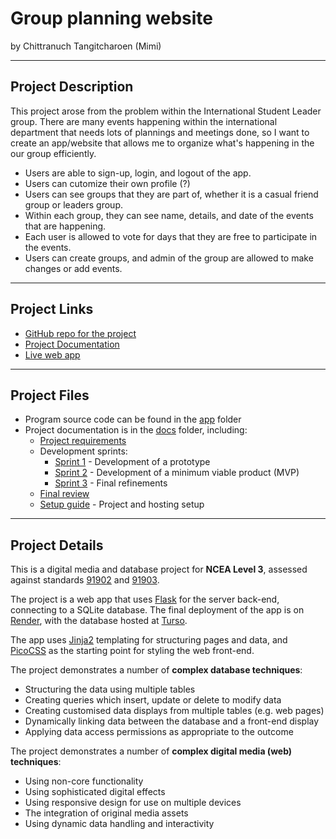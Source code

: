 # Group planning website

by Chittranuch Tangitcharoen (Mimi)


---

## Project Description

This project arose from the problem within the International Student Leader group. There are many events happening within the international department that needs lots of plannings and meetings done, so I want to create an app/website that allows me to organize what's happening in the our group efficiently.
- Users are able to sign-up, login, and logout of the app.
- Users can cutomize their own profile (?)
- Users can see groups that they are part of, whether it is a casual friend group or leaders group.
- Within each group, they can see name, details, and date of the events that are happening.
- Each user is allowed to vote for days that they are free to participate in the events.
- Users can create groups, and admin of the group are allowed to make changes or add events.



---

## Project Links

- [GitHub repo for the project](https://github.com/waimea-mtangitcharoen/300dtd-internationa-planning-website-project.)
- [Project Documentation](https://waimea-mtangitcharoen.github.io/300dtd-internationa-planning-website-project/)
- [Live web app](https://three00dtd-internationa-planning-website.onrender.com/)


---

## Project Files

- Program source code can be found in the [app](app/) folder
- Project documentation is in the [docs](docs/) folder, including:
   - [Project requirements](docs/0-requirements.md)
   - Development sprints:
      - [Sprint 1](docs/1-sprint-1-prototype.md) - Development of a prototype
      - [Sprint 2](docs/2-sprint-2-mvp.md) - Development of a minimum viable product (MVP)
      - [Sprint 3](docs/3-sprint-3-refinement.md) - Final refinements
   - [Final review](docs/4-review.md)
   - [Setup guide](docs/setup.md) - Project and hosting setup

---

## Project Details

This is a digital media and database project for **NCEA Level 3**, assessed against standards [91902](docs/as91902.pdf) and [91903](docs/as91903.pdf).

The project is a web app that uses [Flask](https://flask.palletsprojects.com) for the server back-end, connecting to a SQLite database. The final deployment of the app is on [Render](https://render.com/), with the database hosted at [Turso](https://turso.tech/).

The app uses [Jinja2](https://jinja.palletsprojects.com/templates/) templating for structuring pages and data, and [PicoCSS](https://picocss.com/) as the starting point for styling the web front-end.

The project demonstrates a number of **complex database techniques**:
- Structuring the data using multiple tables
- Creating queries which insert, update or delete to modify data
- Creating customised data displays from multiple tables (e.g. web pages)
- Dynamically linking data between the database and a front-end display
- Applying data access permissions as appropriate to the outcome

The project demonstrates a number of **complex digital media (web) techniques**:
- Using non-core functionality
- Using sophisticated digital effects
- Using responsive design for use on multiple devices
- The integration of original media assets
- Using dynamic data handling and interactivity



